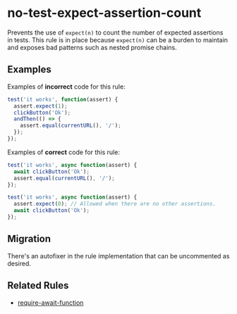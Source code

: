 # no-test-expect-assertion-count

Prevents the use of `expect(n)` to count the number of expected assertions in tests. This rule is in place because `expect(n)` can be a burden to maintain and exposes bad patterns such as nested promise chains.

## Examples

Examples of **incorrect** code for this rule:

```js
test('it works', function(assert) {
  assert.expect(1);
  clickButton('Ok');
  andThen(() => {
    assert.equal(currentURL(), '/');
  });
});
```

Examples of **correct** code for this rule:

```js
test('it works', async function(assert) {
  await clickButton('Ok');
  assert.equal(currentURL(), '/');
});
```

```js
test('it works', async function(assert) {
  assert.expect(0); // Allowed when there are no other assertions.
  await clickButton('Ok');
});
```

## Migration

There's an autofixer in the rule implementation that can be uncommented as desired.

## Related Rules

* [require-await-function](./require-await-function.md)
